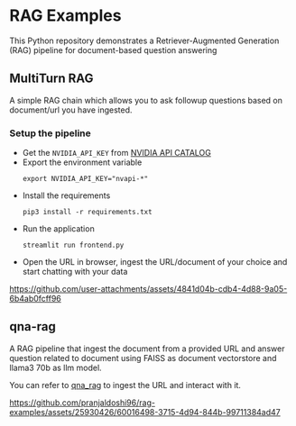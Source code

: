 # RAG Examples

This Python repository demonstrates a Retriever-Augmented Generation (RAG) pipeline for document-based question answering

## MultiTurn RAG
A simple RAG chain which allows you to ask followup questions based on document/url you have ingested.

### Setup the pipeline
- Get the `NVIDIA_API_KEY` from [NVIDIA API CATALOG](https://build.nvidia.com/)
- Export the environment variable
  ```
  export NVIDIA_API_KEY="nvapi-*"
  ```
- Install the requirements
  ```
  pip3 install -r requirements.txt
  ```
- Run the application
  ```
  streamlit run frontend.py
  ```
- Open the URL in browser, ingest the URL/document of your choice and start chatting with your data

https://github.com/user-attachments/assets/4841d04b-cdb4-4d88-9a05-6b4ab0fcff96


## qna-rag

A RAG  pipeline that ingest the document from a provided URL and answer question related to document using FAISS as document vectorstore and llama3 70b as llm model.

You can refer to [qna_rag](./qna_rag/README.md) to ingest the URL and interact with it.


https://github.com/pranjaldoshi96/rag-examples/assets/25930426/60016498-3715-4d94-844b-99711384ad47

